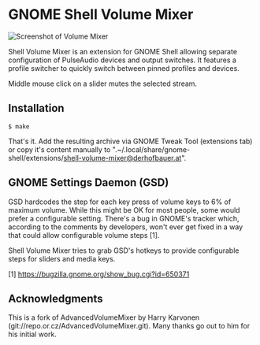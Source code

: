 GNOME Shell Volume Mixer
========================

![Screenshot of Volume Mixer](/screenshot.png?raw=true "Volume Mixer replacing the master volume slider")


Shell Volume Mixer is an extension for GNOME Shell allowing separate
configuration of PulseAudio devices and output switches. It features a profile
switcher to quickly switch between pinned profiles and devices.

Middle mouse click on a slider mutes the selected stream.


Installation
------------

```
$ make
```

That's it. Add the resulting archive via GNOME Tweak Tool (extensions tab) or
copy it's content manually to
".~/.local/share/gnome-shell/extensions/shell-volume-mixer@derhofbauer.at".


GNOME Settings Daemon (GSD)
---------------------------

GSD hardcodes the step for each key press of volume keys to 6% of maximum
volume. While this might be OK for most people, some would prefer a
configurable setting. There's a bug in GNOME's tracker which, according to the
comments by developers, won't ever get fixed in a way that could allow
configurable volume steps [1].

Shell Volume Mixer tries to grab GSD's hotkeys to provide configurable steps
for sliders and media keys.


[1] https://bugzilla.gnome.org/show_bug.cgi?id=650371


Acknowledgments
---------------

This is a fork of AdvancedVolumeMixer by Harry Karvonen
(git://repo.or.cz/AdvancedVolumeMixer.git).
Many thanks go out to him for his initial work.
